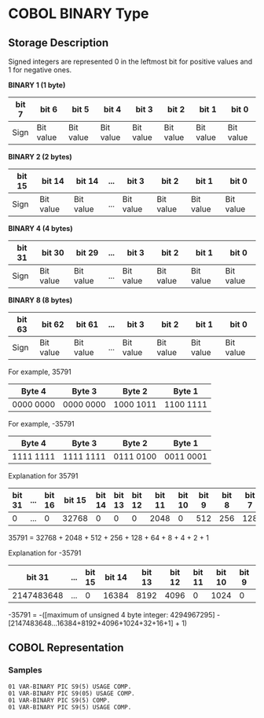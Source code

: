 

# COBOL BINARY Type
## Storage Description
Signed integers are represented 0 in the leftmost bit for positive values and 1 for negative ones.

**BINARY 1 (1 byte)**

|bit 7|bit 6|bit 5|bit 4|bit 3|bit 2|bit 1|bit 0|
|-|-|-|-|-|-|-|-|
|Sign|Bit value|Bit value|Bit value|Bit value|Bit value|Bit value|Bit value|

**BINARY 2 (2 bytes)**

|bit 15|bit 14|bit 14|...|bit 3|bit 2|bit 1|bit 0|
|-|-|-|-|-|-|-|-|
|Sign|Bit value|Bit value|...|Bit value|Bit value|Bit value|Bit value|

**BINARY 4 (4 bytes)**

|bit 31|bit 30|bit 29|...|bit 3|bit 2|bit 1|bit 0|
|-|-|-|-|-|-|-|-|
|Sign|Bit value|Bit value|...|Bit value|Bit value|Bit value|Bit value|

**BINARY 8 (8 bytes)**

|bit 63|bit 62|bit 61|...|bit 3|bit 2|bit 1|bit 0|
|-|-|-|-|-|-|-|-|
|Sign|Bit value|Bit value|...|Bit value|Bit value|Bit value|Bit value|

For example, 35791

|Byte 4|Byte 3|Byte 2|Byte 1|
|-|-|-|-|
|0000 0000|0000 0000|1000 1011|1100 1111|

For example, -35791

|Byte 4|Byte 3|Byte 2|Byte 1|
|-|-|-|-|
|1111 1111|1111 1111|0111 0100|0011 0001|

Explanation for 35791

|bit 31|...|bit 16|bit 15|bit 14|bit 13|bit 12|bit 11|bit 10|bit 9|bit 8|bit 7|bit 6|bit 5|bit 4|bit 3|bit 2|bit 1|bit 0|
|-|-|-|-|-|-|-|-|-|-|-|-|-|-|-|-|-|-|-|
|0|...|0|32768|0|0|0|2048|0|512|256|128|64|0|0|8|4|2|1|

35791 = 32768 + 2048 + 512 + 256 + 128 + 64 + 8 + 4 + 2 + 1

Explanation for -35791

|bit 31|...|bit 15|bit 14|bit 13|bit 12|bit 11|bit 10|bit 9|bit 8|bit 7|bit 6|bit 5|bit 4|bit 3|bit 2|bit 1|bit 0|
|-|-|-|-|-|-|-|-|-|-|-|-|-|-|-|-|-|-|
|2147483648|...|0|16384|8192|4096|0|1024|0|0|0|0|32|16|0|0|0|1|

-35791 = -(\[maximum of unsigned 4 byte integer: 4294967295] - \[2147483648...16384+8192+4096+1024+32+16+1] + 1)

## COBOL Representation
### Samples
```
01 VAR-BINARY PIC S9(5) USAGE COMP.
01 VAR-BINARY PIC S9(05) USAGE COMP.
01 VAR-BINARY PIC S9(5) COMP.
01 VAR-BINARY PIC S9(5) USAGE COMP.
```
